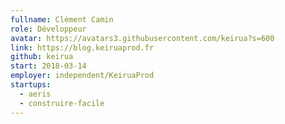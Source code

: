 ```yaml
---
fullname: Clément Camin
role: Développeur
avatar: https://avatars3.githubusercontent.com/keirua?s=600
link: https://blog.keiruaprod.fr
github: keirua
start: 2018-03-14
employer: independent/KeiruaProd
startups:
  - aeris
  - construire-facile
---
```

